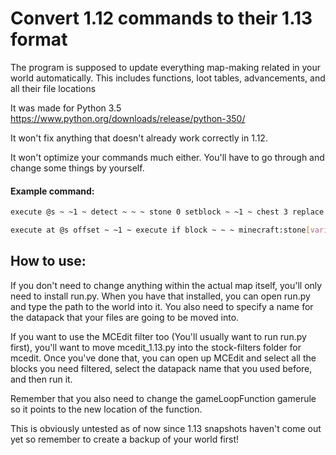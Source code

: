 # Convert 1.12 commands to their 1.13 format

The program is supposed to update everything map-making related in your world automatically. This includes functions, loot tables, advancements, and all their file locations

It was made for Python 3.5 https://www.python.org/downloads/release/python-350/

It won't fix anything that doesn't already work correctly in 1.12.

It won't optimize your commands much either. You'll have to go through and change some things by yourself.

#### Example command:

```sh
execute @s ~ ~1 ~ detect ~ ~ ~ stone 0 setblock ~ ~1 ~ chest 3 replace {Items:[{Slot:0b,id:"minecraft:stone",Count:1b}]}
```

```sh
execute at @s offset ~ ~1 ~ execute if block ~ ~ ~ minecraft:stone[variant=stone] setblock ~ ~1 ~ minecraft:chest[facing=south]{Items:[{Slot:0b,id:"minecraft:stone",Count:1b}] replace
```

## How to use:

If you don't need to change anything within the actual map itself, you'll only need to install run.py. When you have that installed, you can open run.py and type the path to the world into it. You also need to specify a name for the datapack that your files are going to be moved into.

If you want to use the MCEdit filter too (You'll usually want to run run.py first), you'll want to move mcedit_1.13.py into the stock-filters folder for mcedit. Once you've done that, you can open up MCEdit and select all the blocks you need filtered, select the datapack name that you used before, and then run it.

Remember that you also need to change the gameLoopFunction gamerule so it points to the new location of the function.

This is obviously untested as of now since 1.13 snapshots haven't come out yet so remember to create a backup of your world first!
